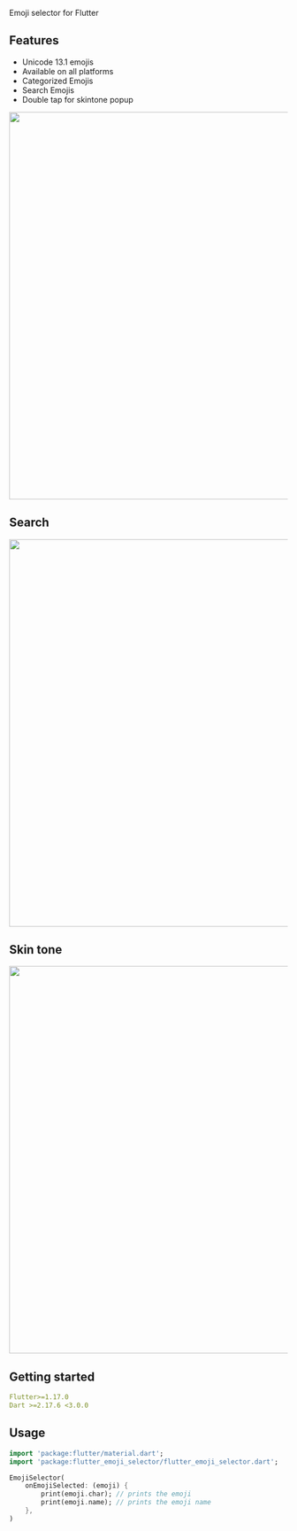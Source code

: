 <!--
This README describes the package. If you publish this package to pub.dev,
this README's contents appear on the landing page for your package.

For information about how to write a good package README, see the guide for
[writing package pages](https://dart.dev/guides/libraries/writing-package-pages).

For general information about developing packages, see the Dart guide for
[creating packages](https://dart.dev/guides/libraries/create-library-packages)
and the Flutter guide for
[developing packages and plugins](https://flutter.dev/developing-packages).
-->

Emoji selector for Flutter

## Features

- Unicode 13.1 emojis
- Available on all platforms
- Categorized Emojis
- Search Emojis
- Double tap for skintone popup

<p align="center"><img src="https://github.com/Mufaddal1125/flutter-emoji-selector/blob/main/assets/emoji_selector.png?raw=true" height="700"></p>


## Search
<p align="center"><img src="https://github.com/Mufaddal1125/flutter-emoji-selector/blob/main/assets/search.png?raw=true" height="700"></p>

## Skin tone
<p align="center"><img src="https://raw.githubusercontent.com/Mufaddal1125/flutter-emoji-selector/main/assets/skintone.png" height="700"></p>

## Getting started

```yml
Flutter>=1.17.0
Dart >=2.17.6 <3.0.0
```
## Usage

```dart
import 'package:flutter/material.dart';
import 'package:flutter_emoji_selector/flutter_emoji_selector.dart';

EmojiSelector(
    onEmojiSelected: (emoji) {
        print(emoji.char); // prints the emoji
        print(emoji.name); // prints the emoji name
    },
)
```